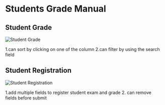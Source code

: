 # Students Grade Manual

## Student Grade

![Student Grade](https://user-images.githubusercontent.com/5459532/59159947-53cd2380-8ad9-11e9-9772-21ad47d84631.png)

1.can sort by clicking on one of the column
2.can filter by using the search field

## Student Registration

![Student Registration](https://user-images.githubusercontent.com/5459532/59159970-87a84900-8ad9-11e9-84fe-f88e79ddf8e2.png)

1.add multiple fields to register student exam and grade
2. can remove fields before submit

